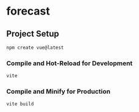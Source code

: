 # forecast

## Project Setup

```sh
npm create vue@latest
```

### Compile and Hot-Reload for Development

```sh
vite
```

### Compile and Minify for Production

```sh
vite build
```
